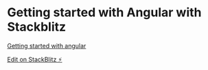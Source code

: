 # Getting started with Angular with Stackblitz

[Getting started with angular](https://angular.io/start)

[Edit on StackBlitz ⚡️](https://stackblitz.com/edit/angular-apjpq1)
